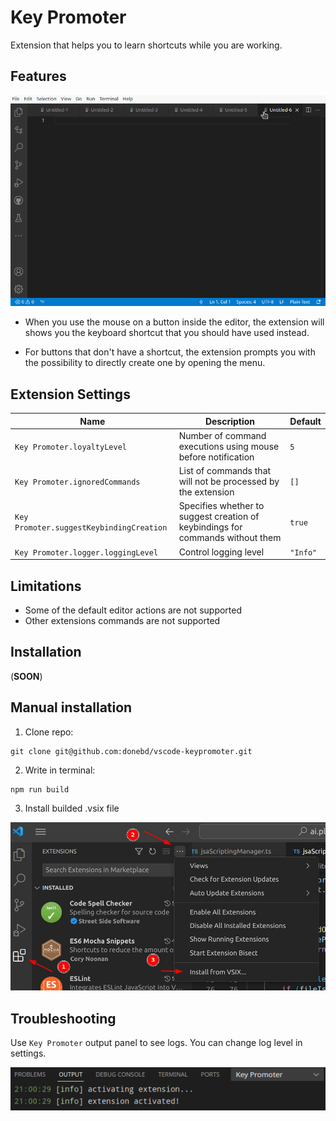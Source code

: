 # Key Promoter

Extension that helps you to learn shortcuts while you are working.

## Features

![example](img/key_promoter.gif)

* When you use the mouse on a button inside the editor, the extension will shows you the keyboard shortcut that you should have used instead.

* For buttons that don't have a shortcut, the extension prompts you with the possibility to directly create one by opening the menu.

## Extension Settings

|Name|Description|Default|
|-|-|-|
|`Key Promoter.loyaltyLevel`|Number of command executions using mouse before notification|`5`|
|`Key Promoter.ignoredCommands`|List of commands that will not be processed by the extension|`[]`|
|`Key Promoter.suggestKeybindingCreation`|Specifies whether to suggest creation of keybindings for commands without them|`true`|
|`Key Promoter.logger.loggingLevel`|Control logging level|`"Info"`|

## Limitations

* Some of the default editor actions are not supported
* Other extensions commands are not supported

## Installation

(**SOON**)

## Manual installation

1. Clone repo:
```
git clone git@github.com:donebd/vscode-keypromoter.git
```
2. Write in terminal:
```
npm run build
```
3. Install builded .vsix file

![Manual .vsix installation](img/manual_vsix_installation.jpg)

## Troubleshooting

Use `Key Promoter` output panel to see logs. You can change log level in settings.

![Troubleshooting](img/troubleshooting.png)
